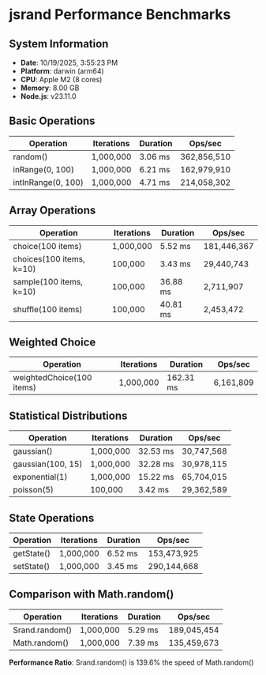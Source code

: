 # jsrand Performance Benchmarks

## System Information

- **Date**: 10/19/2025, 3:55:23 PM
- **Platform**: darwin (arm64)
- **CPU**: Apple M2 (8 cores)
- **Memory**: 8.00 GB
- **Node.js**: v23.11.0

## Basic Operations

| Operation | Iterations | Duration | Ops/sec |
|-----------|------------|----------|---------|
| random() | 1,000,000 | 3.06 ms | 362,856,510 |
| inRange(0, 100) | 1,000,000 | 6.21 ms | 162,979,910 |
| intInRange(0, 100) | 1,000,000 | 4.71 ms | 214,058,302 |

## Array Operations

| Operation | Iterations | Duration | Ops/sec |
|-----------|------------|----------|---------|
| choice(100 items) | 1,000,000 | 5.52 ms | 181,446,367 |
| choices(100 items, k=10) | 100,000 | 3.43 ms | 29,440,743 |
| sample(100 items, k=10) | 100,000 | 36.88 ms | 2,711,907 |
| shuffle(100 items) | 100,000 | 40.81 ms | 2,453,472 |

## Weighted Choice

| Operation | Iterations | Duration | Ops/sec |
|-----------|------------|----------|---------|
| weightedChoice(100 items) | 1,000,000 | 162.31 ms | 6,161,809 |

## Statistical Distributions

| Operation | Iterations | Duration | Ops/sec |
|-----------|------------|----------|---------|
| gaussian() | 1,000,000 | 32.53 ms | 30,747,568 |
| gaussian(100, 15) | 1,000,000 | 32.28 ms | 30,978,115 |
| exponential(1) | 1,000,000 | 15.22 ms | 65,704,015 |
| poisson(5) | 100,000 | 3.42 ms | 29,362,589 |

## State Operations

| Operation | Iterations | Duration | Ops/sec |
|-----------|------------|----------|---------|
| getState() | 1,000,000 | 6.52 ms | 153,473,925 |
| setState() | 1,000,000 | 3.45 ms | 290,144,668 |

## Comparison with Math.random()

| Operation | Iterations | Duration | Ops/sec |
|-----------|------------|----------|---------|
| Srand.random() | 1,000,000 | 5.29 ms | 189,045,454 |
| Math.random() | 1,000,000 | 7.39 ms | 135,459,673 |

**Performance Ratio**: Srand.random() is 139.6% the speed of Math.random()

